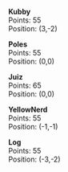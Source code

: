 **Kubby**  
Points: 55  
Position: (3,-2)

**Poles**  
Points: 55  
Position: (0,0)

**Juiz**  
Points: 65  
Position: (0,0)

**YellowNerd**  
Points: 55  
Position: (-1,-1)

**Log**  
Points: 55  
Position: (-3,-2)
